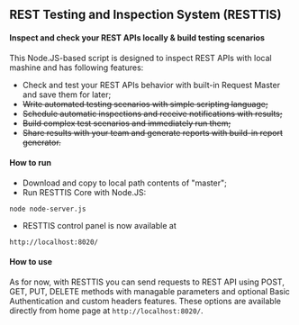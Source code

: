 ## REST Testing and Inspection System (RESTTIS)
#### Inspect and check your REST APIs locally & build testing scenarios
This Node.JS-based script is designed to inspect REST APIs with local mashine and has following features:
* Check and test your REST APIs behavior with built-in Request Master and save them for later;
* ~~Write automated testing scenarios with simple scripting language;~~
* ~~Schedule automatic inspections and receive notifications with results;~~
* ~~Build complex test scenarios and immediately run them;~~
* ~~Share results with your team and generate reports with build-in report generator.~~

#### How to run
* Download and copy to local path contents of "master";
* Run RESTTIS Core with Node.JS:
```
node node-server.js
```
* RESTTIS control panel is now available at 
```
http://localhost:8020/
```

#### How to use
As for now, with RESTTIS you can send requests to REST API using POST, GET, PUT, DELETE methods with managable parameters and optional Basic Authentication and custom headers features. These options are available directly from home page at `http://localhost:8020/`.
